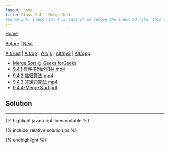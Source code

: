 ```yaml
---
layout: home
title: Class 9.4 - Merge Sort
#permalink: index.html # in case of we remove the index.md file, this doc will be the index page
---
```


<div class="row">
<div class="columnStmt" markdown="1">

[Home](./README.md)

[Before](./class-9.3.md) | [Next](./class-10.1.md)

[Alt/rust](./Alt_rust/README.md) | [Alt/go](./Alt_c/README.md) | [Alt/js](./Alt_js/README.html) | [Alt/py3](./Alt_py3/README.md) | [Alt/cpp](./Alt_cpp/README.md) 

-   [Merge Sort @ Geeks forGeeks](https://www.geeksforgeeks.org/merge-sort/)
-   [9.4.1 有序子列的归并 mp4](https://data-structure.s3.us-west-1.amazonaws.com/9_%E7%AC%AC%E4%B9%9D%E8%AE%B2+%E6%8E%92%E5%BA%8F%EF%BC%88%E4%B8%8A%EF%BC%89%5B%E9%99%88%E8%B6%8A%5D/9.4.1+%E6%9C%89%E5%BA%8F%E5%AD%90%E5%88%97%E7%9A%84%E5%BD%92%E5%B9%B6%EF%BC%887%EF%BC%9A56%EF%BC%89_Hd.mp4)
-   [9.4.2 递归算法 mp4](https://data-structure.s3.us-west-1.amazonaws.com/9_%E7%AC%AC%E4%B9%9D%E8%AE%B2+%E6%8E%92%E5%BA%8F%EF%BC%88%E4%B8%8A%EF%BC%89%5B%E9%99%88%E8%B6%8A%5D/9.4.2+%E9%80%92%E5%BD%92%E7%AE%97%E6%B3%95%EF%BC%8810%EF%BC%9A36%EF%BC%89_Hd.mp4)
-   [9.4.3 非递归算法 mp4](https://data-structure.s3.us-west-1.amazonaws.com/9_%E7%AC%AC%E4%B9%9D%E8%AE%B2+%E6%8E%92%E5%BA%8F%EF%BC%88%E4%B8%8A%EF%BC%89%5B%E9%99%88%E8%B6%8A%5D/9.4.3+%E9%9D%9E%E9%80%92%E5%BD%92%E7%AE%97%E6%B3%95%EF%BC%889%EF%BC%9A50%EF%BC%89_Hd.mp4)
-   [9.4.4-Merge Sort.pdf](https://data-structure.s3.us-west-1.amazonaws.com/0_%E6%B5%99%E6%B1%9F%E5%A4%A7%E5%AD%A6%E6%95%B0%E6%8D%AE%E7%BB%93%E6%9E%84_%E9%99%88%E8%B6%8A_%E8%AF%BE%E7%A8%8B%E6%96%87%E6%A1%A3/9-4.pdf)


</div>
<div class="columnSol" markdown="1">

## Solution
------

{% highlight javascript linenos=table %}

{% include_relative solution.ps %}

{% endhighlight %}

</div>
</div>
